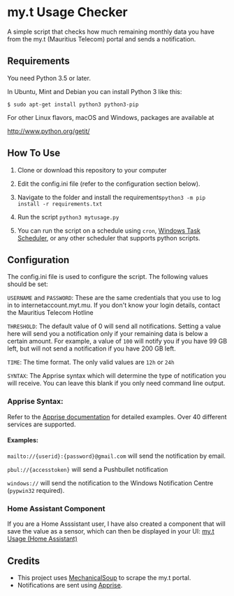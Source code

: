 # my.t Usage Checker

A simple script that checks how much remaining monthly data you have from the my.t (Mauritius Telecom) portal and sends a notification.

## Requirements
You need Python 3.5 or later.

In Ubuntu, Mint and Debian you can install Python 3 like this:

    $ sudo apt-get install python3 python3-pip

For other Linux flavors, macOS and Windows, packages are available at

  http://www.python.org/getit/

## How To Use

1. Clone or download this repository to your computer

2. Edit the config.ini file (refer to the configuration section below). 

3. Navigate to the folder and install the requirements`python3 -m pip install -r requirements.txt`

4. Run the script `python3 mytusage.py`

5. You can run the script on a schedule using `cron`, [Windows Task Scheduler](https://datatofish.com/python-script-windows-scheduler/), or any other scheduler that supports python scripts. 

## Configuration
The config.ini file is used to configure the script. The following values should be set:

`USERNAME` and `PASSWORD`: These are the same credentials that you use to log in to internetaccount.myt.mu. If you don't know your login details, contact the Mauritius Telecom Hotline

`THRESHOLD`: The default value of 0 will send all notifications. Setting a value here will send you a notification only if your remaining data is below a certain amount. For example, a value of `100` will notify you if you have 99 GB left, but will not send a notification if you have 200 GB left.

`TIME`: The time format. The only valid values are `12h` or `24h`

`SYNTAX`: The Apprise syntax which will determine the type of notification you will receive. You can leave this blank if you only need command line output.

### Apprise Syntax:

Refer to the [Apprise documentation](https://github.com/caronc/apprise/wiki) for detailed examples. Over 40 different services are supported.

#### Examples: 
`mailto://{userid}:{password}@gmail.com` will send the notification by email.

`pbul://{accesstoken}` will send a Pushbullet notification

`windows://` will send the notification to the Windows Notification Centre (`pypwin32` required).

### Home Assistant Component
If you are a Home Asssistant user, I have also created a component that will save the value as a sensor, which can then be displayed in your UI: [my.t Usage (Home Assistant)](https://github.com/sjdvda/myt-usage-home-assistant)

## Credits
 - This project uses [MechanicalSoup](https://pypi.org/project/MechanicalSoup/) to scrape the my.t portal.
 - Notifications are sent using [Apprise](https://github.com/caronc/apprise).
<!--stackedit_data:
eyJoaXN0b3J5IjpbLTE5Nzk3MzU1MDMsMzgxMDI5MjgwLDE3NT
kxNTk3OTBdfQ==
-->